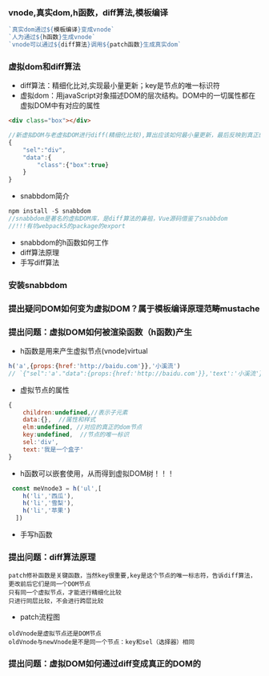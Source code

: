### vnode,真实dom,h函数，diff算法,模板编译
```js
`真实dom通过${模板编译}变成vnode`
`人为通过${h函数}生成vnode`
`vnode可以通过${diff算法}调用${patch函数}生成真实dom`
```

### 虚拟dom和diff算法
+ diff算法：精细化比对,实现最小量更新；key是节点的唯一标识符
+ 虚拟dom：用javaScript对象描述DOM的层次结构。DOM中的一切属性都在虚拟DOM中有对应的属性
```html
<div class="box"></div>
```
```js
//新虚拟DOM与老虚拟DOM进行diff(精细化比较),算出应该如何最小量更新，最后反映到真正的DOM上。
{
    "sel":"div",
    "data":{
        "class":{"box":true}
    }
}
```
+ snabbdom简介
```js
npm install -S snabbdom
//snabbdom是著名的虚拟DOM库，是diff算法的鼻祖，Vue源码借鉴了snabbdom
//!!!有坑webpack5的package的export
```
+ snabbdom的h函数如何工作
+ diff算法原理
+ 手写diff算法


### 安装snabbdom 

### 提出疑问DOM如何变为虚拟DOM？属于模板编译原理范畴mustache

### 提出问题：虚拟DOM如何被渲染函数（h函数)产生
+ h函数是用来产生虚拟节点(vnode)virtual
```js
h('a',{props:{href:'http://baidu.com'}},'小溪流')
// `{"sel":'a'."data":{props:{href:'http://baidu.com'}},'text':'小溪流'}`
```
+ 虚拟节点的属性
```js
{
    children:undefined,//表示子元素
    data:{},  //属性和样式
    elm:undefined, //对应的真正的dom节点
    key:undefined,  //节点的唯一标识
    sel:'div',
    text:'我是一个盒子'
}
```
+ h函数可以嵌套使用，从而得到虚拟DOM树！！！
```js
 const meVnode3 = h('ul',[
    h('li','西瓜'),
    h('li','雪梨'),
    h('li','苹果')
  ])
```
+ 手写h函数

### 提出问题：diff算法原理
```
patch修补函数是关键函数，当然key很重要,key是这个节点的唯一标志符，告诉diff算法，更改前后它们是同一个DOM节点
只有同一个虚拟节点，才能进行精细化比较
只进行同层比较，不会进行跨层比较
```
+ patch流程图
```
oldVnode是虚拟节点还是DOM节点
oldVnode与newVnode是不是同一个节点：key和sel（选择器）相同
```

### 提出问题：虚拟DOM如何通过diff变成真正的DOM的


